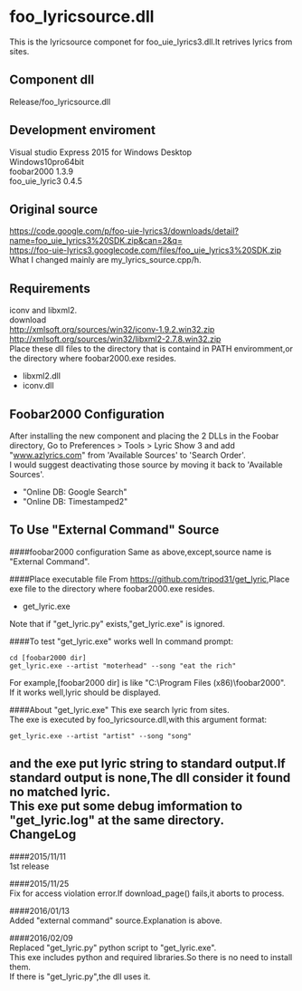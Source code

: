 foo_lyricsource.dll
=====
This is the lyricsource componet for foo_uie_lyrics3.dll.It retrives lyrics from sites.  

Component dll  
-----
Release/foo_lyricsource.dll  

Development enviroment  
-----
Visual studio Express 2015 for Windows Desktop  
Windows10pro64bit  
foobar2000 1.3.9  
foo_uie_lyric3 0.4.5  

Original source
-----
<https://code.google.com/p/foo-uie-lyrics3/downloads/detail?name=foo_uie_lyrics3%20SDK.zip&can=2&q=>  
<https://foo-uie-lyrics3.googlecode.com/files/foo_uie_lyrics3%20SDK.zip>  
What I changed mainly are my_lyrics_source.cpp/h.  

Requirements  
-----
iconv and libxml2.  
download  
<http://xmlsoft.org/sources/win32/iconv-1.9.2.win32.zip>  
<http://xmlsoft.org/sources/win32/libxml2-2.7.8.win32.zip>  
Place these dll files to the directory that is containd in PATH enviromment,or the directory where foobar2000.exe resides.  

+    libxml2.dll  
+    iconv.dll  

Foobar2000 Configuration  
-----
After installing the new component and placing the 2 DLLs in the Foobar directory, Go to Preferences > Tools > Lyric Show 3 and add "www.azlyrics.com" from 'Available Sources' to 'Search Order'.  
I would suggest deactivating those source by moving it back to 'Available Sources'.  

+    "Online DB: Google Search"  
+    "Online DB: Timestamped2"  

To Use "External Command" Source  
-----
####foobar2000 configuration
Same as above,except,source name is "External Command".  

####Place executable file
From <https://github.com/tripod31/get_lyric>,Place exe file to the directory where foobar2000.exe resides.  

+    get_lyric.exe  

Note that if "get_lyric.py" exists,"get_lyric.exe" is ignored.

####To test "get_lyric.exe" works well
In command prompt:  

    cd [foobar2000 dir]
    get_lyric.exe --artist "moterhead" --song "eat the rich"
For example,[foobar2000 dir] is like "C:\Program Files (x86)\foobar2000\".  
If it works well,lyric should be displayed.

####About "get_lyric.exe"
This exe search lyric from sites.  
The exe is executed by foo_lyricsource.dll,with this argument format:  

    get_lyric.exe --artist "artist" --song "song"  

and the exe put lyric string to standard output.If standard output is none,The dll consider it found no matched lyric.  
This exe put some debug imformation to "get_lyric.log" at the same directory.  
ChangeLog  
-----
####2015/11/11  
1st release  

####2015/11/25  
Fix for access violation error.If download_page() fails,it aborts to process.

####2016/01/13  
Added "external command" source.Explanation is above.  

####2016/02/09  
Replaced "get_lyric.py" python script to "get_lyric.exe".  
This exe includes python and required libraries.So there is no need to install them.  
If  there is "get_lyric.py",the dll uses it.  
